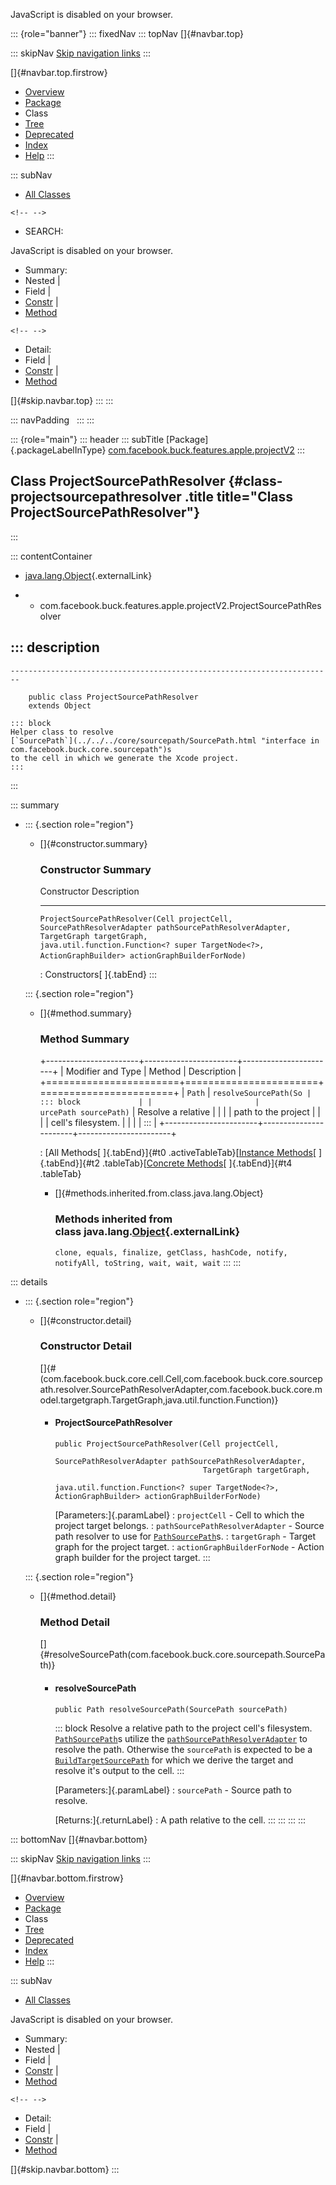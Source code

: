 <div>

JavaScript is disabled on your browser.

</div>

::: {role="banner"}
::: fixedNav
::: topNav
[]{#navbar.top}

::: skipNav
[Skip navigation links](#skip.navbar.top "Skip navigation links")
:::

[]{#navbar.top.firstrow}

-   [Overview](../../../../../../index.html)
-   [Package](package-summary.html)
-   Class
-   [Tree](package-tree.html)
-   [Deprecated](../../../../../../deprecated-list.html)
-   [Index](../../../../../../index-all.html)
-   [Help](../../../../../../help-doc.html)
:::

::: subNav
-   [All Classes](../../../../../../allclasses.html)

```{=html}
<!-- -->
```
-   SEARCH:

<div>

<div>

JavaScript is disabled on your browser.

</div>

</div>

<div>

-   Summary: 
-   Nested \| 
-   Field \| 
-   [Constr](#constructor.summary) \| 
-   [Method](#method.summary)

```{=html}
<!-- -->
```
-   Detail: 
-   Field \| 
-   [Constr](#constructor.detail) \| 
-   [Method](#method.detail)

</div>

[]{#skip.navbar.top}
:::
:::

::: navPadding
 
:::
:::

::: {role="main"}
::: header
::: subTitle
[Package]{.packageLabelInType} [com.facebook.buck.features.apple.projectV2](package-summary.html)
:::

## Class ProjectSourcePathResolver {#class-projectsourcepathresolver .title title="Class ProjectSourcePathResolver"}
:::

::: contentContainer
-   [java.lang.Object](http://docs.oracle.com/javase/7/docs/api/java/lang/Object.html?is-external=true "class or interface in java.lang"){.externalLink}

-   -   com.facebook.buck.features.apple.projectV2.ProjectSourcePathResolver

::: description
-   

    ------------------------------------------------------------------------

        public class ProjectSourcePathResolver
        extends Object

    ::: block
    Helper class to resolve
    [`SourcePath`](../../../core/sourcepath/SourcePath.html "interface in com.facebook.buck.core.sourcepath")s
    to the cell in which we generate the Xcode project.
    :::
:::

::: summary
-   ::: {.section role="region"}
    -   []{#constructor.summary}

        ### Constructor Summary

          Constructor                                                                                                                                                                                                                                                                                                   Description
          ------------------------------------------------------------------------------------------------------------------------------------------------------------------------------------------------------------------------------------------------------------------------------------------------------------- -------------
          `ProjectSourcePathResolver​(Cell projectCell,                          SourcePathResolverAdapter pathSourcePathResolverAdapter,                          TargetGraph targetGraph,                          java.util.function.Function<? super TargetNode<?>,​ActionGraphBuilder> actionGraphBuilderForNode)`    

          : Constructors[ ]{.tabEnd}
    :::

    ::: {.section role="region"}
    -   []{#method.summary}

        ### Method Summary

        +-----------------------+-----------------------+-----------------------+
        | Modifier and Type     | Method                | Description           |
        +=======================+=======================+=======================+
        | `Path`                | `resolveSourcePath​(So | ::: block             |
        |                       | urcePath sourcePath)` | Resolve a relative    |
        |                       |                       | path to the project   |
        |                       |                       | cell\'s filesystem.   |
        |                       |                       | :::                   |
        +-----------------------+-----------------------+-----------------------+

        : [All Methods[ ]{.tabEnd}]{#t0 .activeTableTab}[[Instance
        Methods](javascript:show(2);)[ ]{.tabEnd}]{#t2
        .tableTab}[[Concrete
        Methods](javascript:show(8);)[ ]{.tabEnd}]{#t4 .tableTab}

        -   []{#methods.inherited.from.class.java.lang.Object}

            ### Methods inherited from class java.lang.[Object](http://docs.oracle.com/javase/7/docs/api/java/lang/Object.html?is-external=true "class or interface in java.lang"){.externalLink}

            `clone, equals, finalize, getClass, hashCode, notify, notifyAll, toString, wait, wait, wait`
    :::
:::

::: details
-   ::: {.section role="region"}
    -   []{#constructor.detail}

        ### Constructor Detail

        []{#<init>(com.facebook.buck.core.cell.Cell,com.facebook.buck.core.sourcepath.resolver.SourcePathResolverAdapter,com.facebook.buck.core.model.targetgraph.TargetGraph,java.util.function.Function)}

        -   #### ProjectSourcePathResolver

                public ProjectSourcePathResolver​(Cell projectCell,
                                                 SourcePathResolverAdapter pathSourcePathResolverAdapter,
                                                 TargetGraph targetGraph,
                                                 java.util.function.Function<? super TargetNode<?>,​ActionGraphBuilder> actionGraphBuilderForNode)

            [Parameters:]{.paramLabel}
            :   `projectCell` - Cell to which the project target
                belongs.
            :   `pathSourcePathResolverAdapter` - Source path resolver
                to use for
                [`PathSourcePath`](../../../core/sourcepath/PathSourcePath.html "class in com.facebook.buck.core.sourcepath")s.
            :   `targetGraph` - Target graph for the project target.
            :   `actionGraphBuilderForNode` - Action graph builder for
                the project target.
    :::

    ::: {.section role="region"}
    -   []{#method.detail}

        ### Method Detail

        []{#resolveSourcePath(com.facebook.buck.core.sourcepath.SourcePath)}

        -   #### resolveSourcePath

            ``` methodSignature
            public Path resolveSourcePath​(SourcePath sourcePath)
            ```

            ::: block
            Resolve a relative path to the project cell\'s filesystem.
            [`PathSourcePath`](../../../core/sourcepath/PathSourcePath.html "class in com.facebook.buck.core.sourcepath")s
            utilize the
            [`pathSourcePathResolverAdapter`](#pathSourcePathResolverAdapter)
            to resolve the path. Otherwise the `sourcePath` is expected
            to be a
            [`BuildTargetSourcePath`](../../../core/sourcepath/BuildTargetSourcePath.html "interface in com.facebook.buck.core.sourcepath")
            for which we derive the target and resolve it\'s output to
            the cell.
            :::

            [Parameters:]{.paramLabel}
            :   `sourcePath` - Source path to resolve.

            [Returns:]{.returnLabel}
            :   A path relative to the cell.
    :::
:::
:::
:::

::: bottomNav
[]{#navbar.bottom}

::: skipNav
[Skip navigation links](#skip.navbar.bottom "Skip navigation links")
:::

[]{#navbar.bottom.firstrow}

-   [Overview](../../../../../../index.html)
-   [Package](package-summary.html)
-   Class
-   [Tree](package-tree.html)
-   [Deprecated](../../../../../../deprecated-list.html)
-   [Index](../../../../../../index-all.html)
-   [Help](../../../../../../help-doc.html)
:::

::: subNav
-   [All Classes](../../../../../../allclasses.html)

<div>

<div>

JavaScript is disabled on your browser.

</div>

</div>

<div>

-   Summary: 
-   Nested \| 
-   Field \| 
-   [Constr](#constructor.summary) \| 
-   [Method](#method.summary)

```{=html}
<!-- -->
```
-   Detail: 
-   Field \| 
-   [Constr](#constructor.detail) \| 
-   [Method](#method.detail)

</div>

[]{#skip.navbar.bottom}
:::

